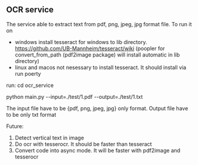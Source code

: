 ## OCR service 
The service able to extract text from pdf, png, jpeg, jpg format file. To run it on 
- windows
install tesseract for windows to lib directory. https://github.com/UB-Mannheim/tesseract/wiki
(poopler for convert_from_path (pdf2image package) will install automatic in lib directory)
- linux and macos not nesessary to install tesseract. It should install via run poerty

run: 
cd ocr_service

python main.py --input=./test/1.pdf --output=./test/1.txt

The input file have to be {pdf, png, jpeg, jpg} only format. Output file have to be only txt format

Future:
1) Detect vertical text in image
2) Do ocr with tesserocr. It should be faster than tesseract
3) Convert code into async mode. It will be faster with pdf2image and tesserocr

